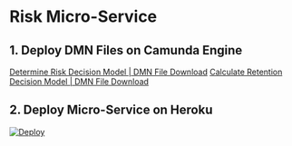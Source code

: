 # Risk Micro-Service

## 1. Deploy DMN Files on Camunda Engine
[Determine Risk Decision Model | DMN File Download](https://gitcdn.link/repo/DigiPR/digitent-risk/master/modelling/PBL%20Case%206%20-%20Determine-risk.dmn)
[Calculate Retention Decision Model | DMN File Download](https://gitcdn.link/repo/DigiPR/digitent-risk/master/modelling/PBL%20Case%206%20-%20Calculate-retention.dmn)

## 2. Deploy Micro-Service on Heroku
[![Deploy](https://www.herokucdn.com/deploy/button.svg)](https://heroku.com/deploy)
